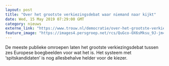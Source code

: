 ```yaml
---
layout: post
title: "Over het grootste verkiezingsdebat waar niemand naar kijkt"
date: Wed, 15 May 2019 07:29:00 GMT
category: nieuws
externe_link: "https://www.trouw.nl/democratie/over-het-grootste-verkiezingsdebat-waar-niemand-naar-kijkt~a9453b10/"
feature_image: "https://images4.persgroep.net/rcs/QuGco-OX6sMksu_9J-jm4u7dSnc/diocontent/148284194/_focus/0.25/0.19/_fill/230/230?appId=e9b4e2a1869038ffcaf318a6d1463b0b&quality=0.9&format=jpeg"
---
```


De meeste publieke omroepen laten het grootste verkiezingsdebat tussen zes Europese boegbeelden voor wat het is. Het systeem met ‘spitskandidaten’ is nog allesbehalve helder voor de kiezer.
